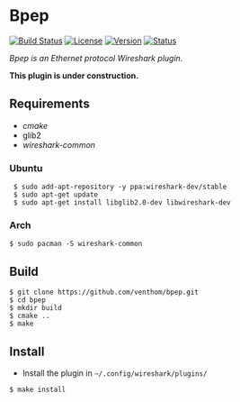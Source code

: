 Bpep
====

[![Build Status](https://travis-ci.org/Ventto/bpep.svg?branch=master)](https://travis-ci.org/Ventto/bpep) 
[![License](https://img.shields.io/badge/license-GPLv2-blue.svg?style=flat)](https://github.com/Ventto/bpep/blob/master/COPYING) 
[![Version](https://img.shields.io/badge/version-v0.1.0-blue.svg?style=flat)](https://github.com/Ventto/bpep/releases) 
[![Status](https://img.shields.io/badge/status-experimental-orange.svg?style=flat)](https://github.com/Ventto/bpep/) 

*Bpep is an Ethernet protocol Wireshark plugin.*

**This plugin is under construction.**

## Requirements

* *cmake*
* glib2
* *wireshark-common*

### Ubuntu

```
 $ sudo add-apt-repository -y ppa:wireshark-dev/stable
 $ sudo apt-get update
 $ sudo apt-get install libglib2.0-dev libwireshark-dev
```

### Arch

```
$ sudo pacman -S wireshark-common
```

## Build

```
$ git clone https://github.com/venthom/bpep.git
$ cd bpep
$ mkdir build
$ cmake ..
$ make
```

## Install

* Install the plugin in `~/.config/wireshark/plugins/`

```
$ make install
```
